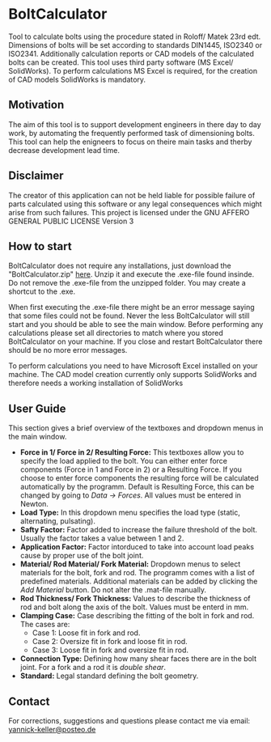 # BoltCalculator

Tool to calculate bolts using the procedure stated in Roloff/ Matek 23rd edt. Dimensions of bolts will be set according to standards DIN1445, ISO2340 or ISO2341.
Additionally calculation reports or CAD models of the calculated bolts can be created. This tool uses third party software (MS Excel/ SolidWorks). To perform calculations MS Excel is required, for the creation of CAD models SolidWorks is mandatory.

## Motivation
The aim of this tool is to support development engineers in there day to day work, by automating the frequently performed task of dimensioning bolts. This tool can help the enigneers to focus on theire main tasks and therby decrease development lead time. 

## Disclaimer 
The creator of this application can not be held liable for possible failure of parts calculated using this software or any legal consequences which might arise from such failures. This project is licensed under the  GNU AFFERO GENERAL PUBLIC LICENSE Version 3

## How to start
BoltCalculator does not require any installations, just download the "BoltCalculator.zip" [here](https://github.com/yanke97/Bolt_Calculator/releases/tag/v1.1). Unzip it and execute the .exe-file found insinde. Do not remove the .exe-file from the unzipped folder. You may create a shortcut to the .exe.

When first executing the .exe-file there might be an error message saying that some files could not be found. Never the less BoltCalculator will still start and you should be able to see the main window. Before performing any calculations please set all directories to match where you stored BoltCalculator on your machine. If you close and restart BoltCalculator there should be no more error messages. 

To perform calculations you need to have Microsoft Excel installed on your machine. The CAD model creation currently only supports SolidWorks and therefore needs a working installation of SolidWorks

## User Guide
This section gives a brief overview of the textboxes and dropdown menus in the main window.

* **Force in 1/ Force in 2/ Resulting Force:** This textboxes allow you to specify the load applied to the bolt. You can either enter force components (Force in 1 and Force in 2) or a Resulting Force. If you choose to enter force components the resulting force will be calculated automatically by the programm. Default is Resulting Force, this can be changed by going to *Data -> Forces*. All values must be entered in Newton.
* **Load Type:** In this dropdown menu specifies the load type (static, alternating, pulsating).
* **Safty Factor:** Factor added to increase the failure threshold of the bolt. Usually the factor takes a value between 1 and 2.
* **Application Factor:** Factor intorduced to take into account load peaks cause by proper use of the bolt joint.
* **Material/ Rod Material/ Fork Material:** Dropdown menus to select materials for the bolt, fork and rod. The programm comes with a list of predefined materials. Additional materials can be added by clicking the *Add Material* button. Do not alter the .mat-file manually.
* **Rod Thickness/ Fork Thickness:** Values to describe the thickness of rod and bolt along the axis of the bolt. Values must be enterd in mm.
* **Clamping Case:** Case describing the fitting of the bolt in fork and rod. The cases are:
    * Case 1: Loose fit in fork and rod.
    * Case 2: Oversize fit in fork and loose fit in rod.
    * Case 3: Loose fit in fork and oversize fit in rod.
* **Connection Type:** Defining how many shear faces there are in the bolt joint. For a fork and a rod it is *double shear*.
* **Standard:** Legal standard defining the bolt geometry.

## Contact
For corrections, suggestions and questions please contact me via email: yannick-keller@posteo.de
